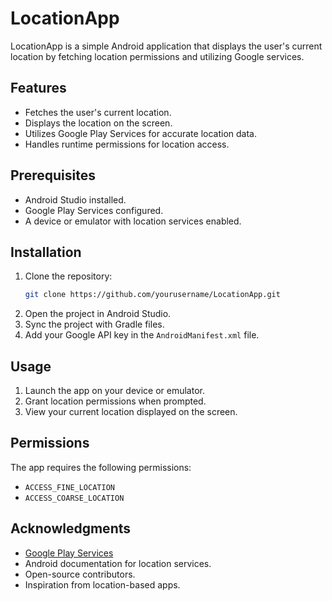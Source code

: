 # LocationApp

LocationApp is a simple Android application that displays the user's current location by fetching location permissions and utilizing Google services.

## Features

- Fetches the user's current location.
- Displays the location on the screen.
- Utilizes Google Play Services for accurate location data.
- Handles runtime permissions for location access.

## Prerequisites

- Android Studio installed.
- Google Play Services configured.
- A device or emulator with location services enabled.

## Installation

1. Clone the repository:
    ```bash
    git clone https://github.com/yourusername/LocationApp.git
    ```
2. Open the project in Android Studio.
3. Sync the project with Gradle files.
4. Add your Google API key in the `AndroidManifest.xml` file.

## Usage

1. Launch the app on your device or emulator.
2. Grant location permissions when prompted.
3. View your current location displayed on the screen.

## Permissions

The app requires the following permissions:
- `ACCESS_FINE_LOCATION`
- `ACCESS_COARSE_LOCATION`

## Acknowledgments

- [Google Play Services](https://developers.google.com/android/guides/overview)
- Android documentation for location services.
- Open-source contributors.
- Inspiration from location-based apps.
